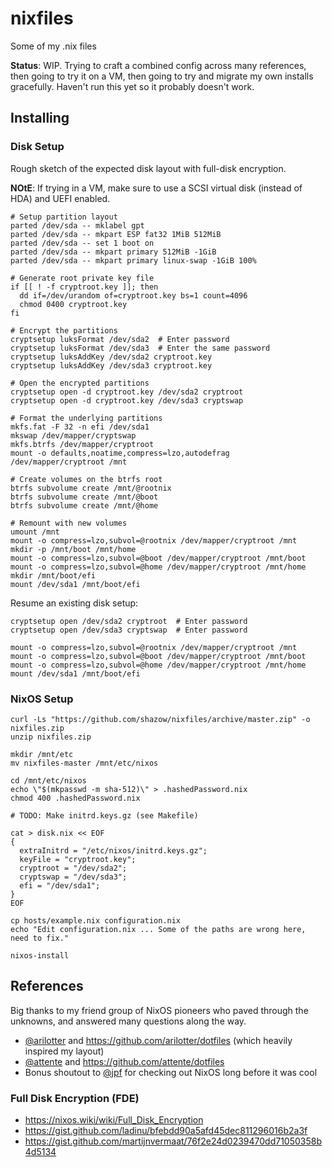 # nixfiles

Some of my .nix files

**Status**: WIP. Trying to craft a combined config across many references, then going to try it on a VM, then going to try and migrate my own installs gracefully. Haven't run this yet so it probably doesn't work.

## Installing

### Disk Setup

Rough sketch of the expected disk layout with full-disk encryption.

**NOtE**: If trying in a VM, make sure to use a SCSI virtual disk (instead of HDA) and UEFI enabled.

```console
# Setup partition layout
parted /dev/sda -- mklabel gpt
parted /dev/sda -- mkpart ESP fat32 1MiB 512MiB
parted /dev/sda -- set 1 boot on
parted /dev/sda -- mkpart primary 512MiB -1GiB
parted /dev/sda -- mkpart primary linux-swap -1GiB 100%

# Generate root private key file
if [[ ! -f cryptroot.key ]]; then
  dd if=/dev/urandom of=cryptroot.key bs=1 count=4096
  chmod 0400 cryptroot.key
fi

# Encrypt the partitions
cryptsetup luksFormat /dev/sda2  # Enter password
cryptsetup luksFormat /dev/sda3  # Enter the same password
cryptsetup luksAddKey /dev/sda2 cryptroot.key
cryptsetup luksAddKey /dev/sda3 cryptroot.key

# Open the encrypted partitions
cryptsetup open -d cryptroot.key /dev/sda2 cryptroot
cryptsetup open -d cryptroot.key /dev/sda3 cryptswap

# Format the underlying partitions
mkfs.fat -F 32 -n efi /dev/sda1
mkswap /dev/mapper/cryptswap
mkfs.btrfs /dev/mapper/cryptroot
mount -o defaults,noatime,compress=lzo,autodefrag /dev/mapper/cryptroot /mnt

# Create volumes on the btrfs root
btrfs subvolume create /mnt/@rootnix
btrfs subvolume create /mnt/@boot
btrfs subvolume create /mnt/@home

# Remount with new volumes
umount /mnt
mount -o compress=lzo,subvol=@rootnix /dev/mapper/cryptroot /mnt
mkdir -p /mnt/boot /mnt/home
mount -o compress=lzo,subvol=@boot /dev/mapper/cryptroot /mnt/boot
mount -o compress=lzo,subvol=@home /dev/mapper/cryptroot /mnt/home
mkdir /mnt/boot/efi
mount /dev/sda1 /mnt/boot/efi
```

Resume an existing disk setup:

```console
cryptsetup open /dev/sda2 cryptroot  # Enter password
cryptsetup open /dev/sda3 cryptswap  # Enter password

mount -o compress=lzo,subvol=@rootnix /dev/mapper/cryptroot /mnt
mount -o compress=lzo,subvol=@boot /dev/mapper/cryptroot /mnt/boot
mount -o compress=lzo,subvol=@home /dev/mapper/cryptroot /mnt/home
mount /dev/sda1 /mnt/boot/efi
```

### NixOS Setup

```console
curl -Ls "https://github.com/shazow/nixfiles/archive/master.zip" -o nixfiles.zip
unzip nixfiles.zip

mkdir /mnt/etc
mv nixfiles-master /mnt/etc/nixos

cd /mnt/etc/nixos
echo \"$(mkpasswd -m sha-512)\" > .hashedPassword.nix
chmod 400 .hashedPassword.nix

# TODO: Make initrd.keys.gz (see Makefile)

cat > disk.nix << EOF
{
  extraInitrd = "/etc/nixos/initrd.keys.gz";
  keyFile = "cryptroot.key";
  cryptroot = "/dev/sda2";
  cryptswap = "/dev/sda3";
  efi = "/dev/sda1";
}
EOF

cp hosts/example.nix configuration.nix
echo "Edit configuration.nix ... Some of the paths are wrong here, need to fix."

nixos-install
```


## References

Big thanks to my friend group of NixOS pioneers who paved through the unknowns, and answered many questions along the way.

- [@arilotter](https://github.com/arilotter) and https://github.com/arilotter/dotfiles (which heavily inspired my layout)
- [@attente](https://github.com/attente) and https://github.com/attente/dotfiles
- Bonus shoutout to [@jpf](https://github.com/jpf) for checking out NixOS long before it was cool

### Full Disk Encryption (FDE)

- https://nixos.wiki/wiki/Full_Disk_Encryption
- https://gist.github.com/ladinu/bfebdd90a5afd45dec811296016b2a3f
- https://gist.github.com/martijnvermaat/76f2e24d0239470dd71050358b4d5134
